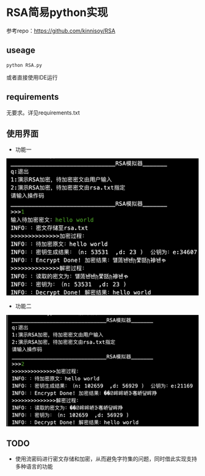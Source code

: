 # RSA简易python实现

参考repo：https://github.com/kinnisoy/RSA

## useage

```
python RSA.py
```

或者直接使用IDE运行

## requirements

无要求。详见requirements.txt

## 使用界面

- 功能一

![image.png](assets/image.png)

- 功能二

![image.png](assets/image2.png)

## TODO

- 使用流密码进行密文存储和加密，从而避免字符集的问题，同时借此实现支持多种语言的功能
